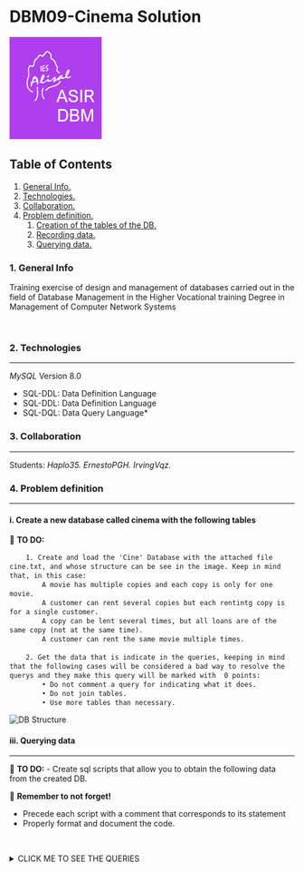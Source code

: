# DBM09-Cinema Solution

![Logo de Team](https://github.com/ana-polo/DBM09-cinema-sol/blob/main/DBM.gif "Team logo")

## Table of Contents

1. [General Info.](#general-info)
2. [Technologies.](#technologies)
3. [Collaboration.](#collaboration)
4. [Problem definition.](#problem-definition)
    1. [Creation of the tables of the DB.](#create)
    2. [Recording data.](#insert)
    3. [Querying data.](#query)

### 1. General Info

Training exercise of design and management of databases carried out in the field of Database Management in the Higher Vocational training Degree in Management of Computer Network Systems

&nbsp;

### 2. Technologies

***
*MySQL* Version 8.0

- SQL-DDL: Data Definition Language
- SQL-DDL: Data Definition Language
- SQL-DQL: Data Query Language*

### 3. Collaboration

***
Students:
*Haplo35.*
*ErnestoPGH.*
*IrvingVqz.*

### 4. Problem definition

***

#### i. Create a new database called cinema with the following tables

📝 **TO DO:**

        1. Create and load the 'Cine' Database with the attached file cine.txt, and whose structure can be see in the image. Keep in mind that, in this case:
            A movie has multiple copies and each copy is only for one movie.
            A customer can rent several copies but each rentintg copy is for a single customer.
            A copy can be lent several times, but all loans are of the same copy (not at the same time).
            A customer can rent the same movie multiple times.

        2. Get the data that is indicate in the queries, keeping in mind that the following cases will be considered a bad way to resolve the querys and they make this query will be marked with  0 points:
            • Do not comment a query for indicating what it does.
            • Do not join tables.
            • Use more tables than necessary.

   ![DB Structure](https://github.com/ana-polo/DBM09-videoclub/blob/main/structureDB.gif "DB")


#### iii. Querying data

***

📝 **TO DO:**
        - Create sql scripts that allow you to obtain the following data from the created DB.

👀 **Remember to not forget!**

- Precede each script with a comment that corresponds to its statement
- Properly format and document the code.

&nbsp;
<details>
    <summary>CLICK ME TO SEE THE QUERIES</summary>

&nbsp;

    1.- List the name and surname of the customers who have rented the film 'La vida es bella'. Each customer must appear only once. (0.5 points)
    2.- List the names of the clients and how many copies has rented each of them. Display the result sorted by the number of copies rented descending. (0.5 points)
    3.- Show the income that has been obtained from the rental of the film 'Los puentes de Madinson' per month and year. Use fecha_prestamo to calculate it. (0.5 points)
    4.- List the title of the films that have been rented in alphabetical order.  Each title must come out only once. Do it in three different ways (INNER JOIN, IN, EXISTS). (1 point)
    5.- List the title of the films that have been rented in 2021 and have not been rented in 2022. Each title should appear only once. Takes the field fecha_prestamo as the date. (0.75 points)
    6.- List, using a single query, the copies (cod_copia) and the title of the films that are deteriorated and those that are not. The fields will be separated by an arrow (==>). The result will have to look like this:
            ...
            The copy==>CINE/004==>of the film==>Aterriza como puedes==>it is deteriorated
            The copy==>CINE/007==>of the film==>Archivo==>it is deteriorated
            The copy==>CINE/001==>of the film==>La vida es bella==>it is not deteriorated.
            The copy==>CINE/002==>of the film==>Los puentes de Madison==>it is not deteriorated
            The copy==>CINE/003==>of the film==>Terror==>it is not deteriorated
            The copy==>CINE/005==>of the film==>Vivo==>it is not deteriorated
            ...
        Don't do it using IF or CASE (0.75 points)
    7.- For the movies  that has been delivered late by any customer, display the copy number, the deadline, the delivery date and the period between the two dates (in days). Use the TIMESTAMPDIFF(unit,fecha_fin, fecha_inicio) where unit means the unit of time that you want to subtract (YEAR, MONTH, DAY) (0.5 points) 
    8. Insert as a customer a cohabiting brother of Teresa Alvarez Perez who is called Pepe. The only data you can put literally are Pepe, Teresa and Alvarez Perez.  (0.75 points)
    9.- List the film's title, the copy code and the rental price of the non-deteriorated copies that are cheapest for renting it. Use only one query. Do it in two different ways (1 point)
    10. List, for each movie, the rental price of the cheapest copy. The result will show the title of the film and the rental price (0.5 points)
    11.- Display the film's title and the revenue generated for the films of the year 2002 that have generated more than € 5.5 in rentals. (0.75 points)
    12.-List all the titles and indicate wheter the rental price of their copies is equal or greater than 2.5 euros or less than 2.5 euros (two conditions). Don't do it using UNION. Use the structure most appropriate to the case. The output will be something like this:
            'La vida es bella', 'The price is equal or greater than2.5 euros'
            'Los puentes de Madison', 'The price is equal or greater than 2.5 euros'
            'Terror', 'the price is less than 2.5 euros'
            'Aterriza como puedas', 'The price is equal or greater than 2.5 euros'
        Repeated values should not be displayed (0.75 points)
    13. Displays the customer's name, the copy code that he has rented, and the state of disrepair of this copy. The indicators for the status of  disrepair are one of these cases: 
            If the condition is good is in a satisfactory state
            If the state is bad is in an unsatisfactory state
            If the state is regular is in an unsatisfactory state
            If the state is lousy  is in an unsatisfactory state
            In any other state  is in a not defined state.
        The output will be something like this:
            ...
            The COPY CINE/001 rented by Ana Perez Lopez is in a satisfactory condition
            The COPY CINE/002 rented by Ana Perez Lopez is in an unsatisfactory state
            The COPY CINE/001 rented by Pepe Lopez Pelayo is in a satisfactory state
            The COPY CINE/001 rented by Juan Pelayo Millan is in a satisfactory condition
            ....
        Don't use a UNION in this script. Use the structure most appropriate to the case Do not display duplicate values (0.75 points)
    14.- Updates the price of copies for the films from the year 2002, decreasing them a 10% (0.5 points)
    15.- Delete customers who have not rented any film in 2021 (0.5 points) 

</details>
